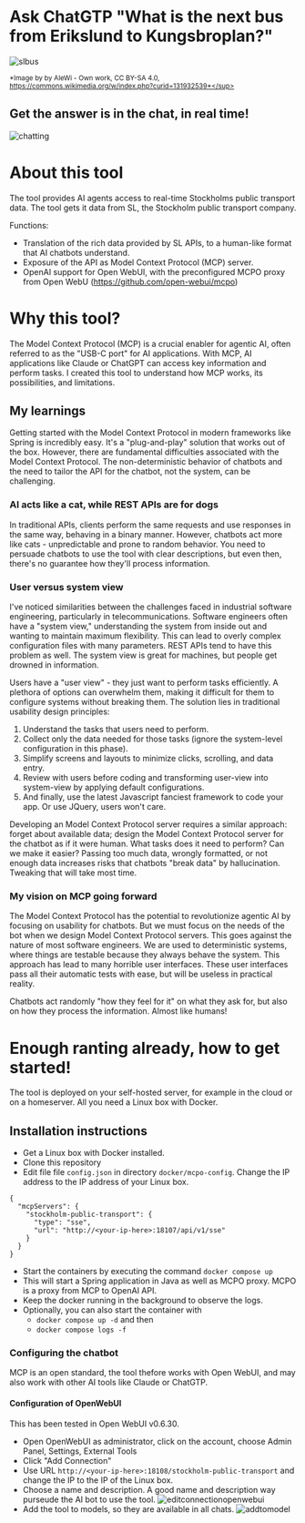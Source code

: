 # Ask ChatGTP "What is the next bus from Erikslund to Kungsbroplan?"
![slbus](https://github.com/user-attachments/assets/31bac689-3e99-4fc9-bab9-74e4d3bab13e)

<sup>*Image by by AleWi - Own work, CC BY-SA 4.0, https://commons.wikimedia.org/w/index.php?curid=131932539*</sup>

## Get the answer is in the chat, in real time! 
![chatting](https://github.com/user-attachments/assets/0bc9a190-0b1a-4e2e-adba-00db1e2ff092)

# About this tool
The tool provides AI agents access to real-time Stockholms public transport data. 
The tool gets it data from SL, the Stockholm public transport company. 

Functions:
- Translation of the rich data provided by SL APIs, to a human-like format that AI chatbots understand.
- Exposure of the API as Model Context Protocol (MCP) server.
- OpenAI support for Open WebUI, with the preconfigured MCPO proxy from Open WebU (https://github.com/open-webui/mcpo)

# Why this tool? 
The Model Context Protocol (MCP) is a crucial enabler for agentic AI, often referred to as the "USB-C port" for AI applications. With MCP, AI applications like Claude or ChatGPT can access key information and perform tasks. I created this tool to understand how MCP works, its possibilities, and limitations. 

## My learnings 
Getting started with the Model Context Protocol in modern frameworks like Spring is incredibly easy. It's a "plug-and-play" solution that works out of the box. 
However, there are fundamental difficulties associated with the Model Context Protocol. The non-deterministic behavior of chatbots and the need to tailor the API for the chatbot, not the system, can be challenging. 

### AI acts like a cat, while REST APIs are for dogs 
In traditional APIs, clients perform the same requests and use responses in the same way, behaving in a binary manner. However, chatbots act more like cats - unpredictable and prone to random behavior. You need to persuade chatbots to use the tool with clear descriptions, but even then, there's no guarantee how they'll process information. 

### User versus system view 
I've noticed similarities between the challenges faced in industrial software engineering, particularly in telecommunications. Software engineers often have a "system view," understanding the system from inside out and wanting to maintain maximum flexibility. This can lead to overly complex configuration files with many parameters. REST APIs tend to have this problem as well. The system view is great for machines, but people get drowned in information.

Users have a "user view" - they just want to perform tasks efficiently. A plethora of options can overwhelm them, making it difficult for them to configure systems without breaking them. 
The solution lies in traditional usability design principles: 
1.	Understand the tasks that users need to perform.
2.	Collect only the data needed for those tasks (ignore the system-level configuration in this phase).
3.	Simplify screens and layouts to minimize clicks, scrolling, and data entry.
4.	Review with users before coding and transforming user-view into system-view by applying default configurations.
5.	And finally, use the latest Javascript fanciest framework to code your app. Or use JQuery, users won't care.

Developing an Model Context Protocol server requires a similar approach: forget about available data; design the Model Context Protocol server for the chatbot as if it were human. What tasks does it need to perform? Can we make it easier? Passing too much data, wrongly formatted, or not enough data increases risks that chatbots "break data" by hallucination. Tweaking that will take most time. 

### My vision on MCP going forward 
The Model Context Protocol has the potential to revolutionize agentic AI by focusing on usability for chatbots. But we must focus on the needs of the bot when we design Model Context Protocol servers. This goes against the nature of most software engineers. We are used to deterministic systems, where things are testable because they always behave the system. This approach has lead to many horrible user interfaces. These user interfaces pass all their automatic tests with ease, but will be useless in practical reality. 

Chatbots act randomly "how they feel for it" on what they ask for, but also on how they process the information. Almost like humans!  

# Enough ranting already, how to get started!
The tool is deployed on your self-hosted server, for example in the cloud or on a homeserver. 
All you need a Linux box with Docker.

## Installation instructions
- Get a Linux box with Docker installed.
- Clone this repository
- Edit file file `config.json` in directory `docker/mcpo-config`. Change the IP address to the IP address of your Linux box.  
```
{
  "mcpServers": {
	"stockholm-public-transport": {
      "type": "sse",
      "url": "http://<your-ip-here>:18107/api/v1/sse"
    }
  }
}
```
- Start the containers by executing the command `docker compose up`
- This will start a Spring application in Java as well as MCPO proxy. MCPO is a proxy from MCP to OpenAI API.
- Keep the docker running in the background to observe the logs.
- Optionally, you can also start the container with
  - `docker compose up -d` and then
  - `docker compose logs -f`

### Configuring the chatbot
MCP is an open standard, the tool thefore works with Open WebUI, and may also work with other AI tools like Claude or ChatGTP. 

#### Configuration of OpenWebUI 
This has been tested in Open WebUI v0.6.30.
- Open OpenWebUI as administrator, click on the account, choose Admin Panel, Settings, External Tools
- Click "Add Connection" 
- Use URL `http://<your-ip-here>:18108/stockholm-public-transport` and change the IP to the IP of the Linux box. 
- Choose a name and description. A good name and description way purseude the AI bot to use the tool.
![editconnectionopenwebui](https://github.com/user-attachments/assets/a76e47c4-96bf-481e-9b4a-bfc6eb6d9f27)
- Add the tool to models, so they are available in all chats.
![addtomodel](https://github.com/user-attachments/assets/06a8390a-4fe2-4f8e-af5c-2f8767ef1bab)










